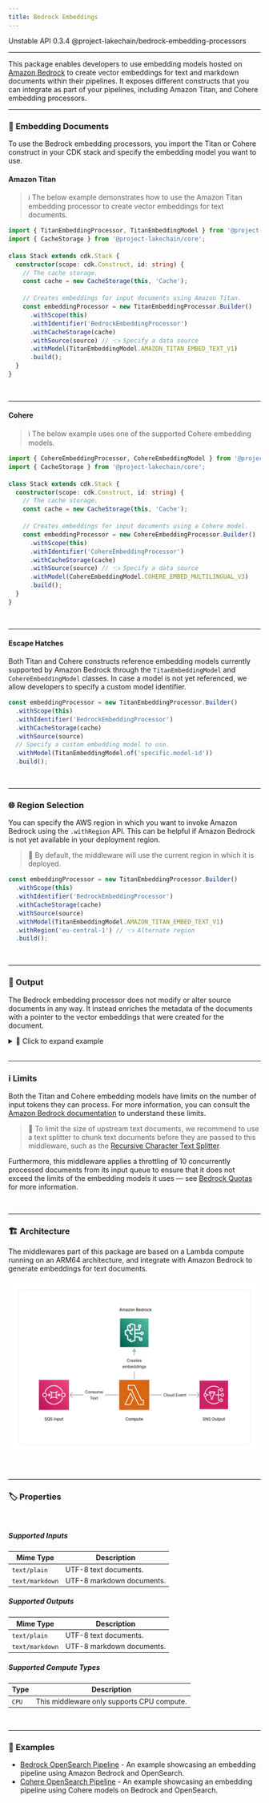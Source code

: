 ```yaml
---
title: Bedrock Embeddings
---
```


<span title="Label: Pro" data-view-component="true" class="Label Label--api text-uppercase">
  Unstable API
</span>
<span title="Label: Pro" data-view-component="true" class="Label Label--version text-uppercase">
  0.3.4
</span>
<span title="Label: Pro" data-view-component="true" class="Label Label--package">
  @project-lakechain/bedrock-embedding-processors
</span>
<br>

---

This package enables developers to use embedding models hosted on [Amazon Bedrock](https://docs.aws.amazon.com/bedrock/latest/userguide/what-is-bedrock.html) to create vector embeddings for text and markdown documents within their pipelines. It exposes different constructs that you can integrate as part of your pipelines, including Amazon Titan, and Cohere embedding processors.

---

### 📝 Embedding Documents

To use the Bedrock embedding processors, you import the Titan or Cohere construct in your CDK stack and specify the embedding model you want to use.

#### Amazon Titan

> ℹ️ The below example demonstrates how to use the Amazon Titan embedding processor to create vector embeddings for text documents.

```typescript
import { TitanEmbeddingProcessor, TitanEmbeddingModel } from '@project-lakechain/bedrock-embedding-processors';
import { CacheStorage } from '@project-lakechain/core';

class Stack extends cdk.Stack {
  constructor(scope: cdk.Construct, id: string) {
    // The cache storage.
    const cache = new CacheStorage(this, 'Cache');

    // Creates embeddings for input documents using Amazon Titan.
    const embeddingProcessor = new TitanEmbeddingProcessor.Builder()
      .withScope(this)
      .withIdentifier('BedrockEmbeddingProcessor')
      .withCacheStorage(cache)
      .withSource(source) // 👈 Specify a data source
      .withModel(TitanEmbeddingModel.AMAZON_TITAN_EMBED_TEXT_V1)
      .build();
  }
}
```

<br>

---

#### Cohere

> ℹ️ The below example uses one of the supported Cohere embedding models.

```typescript
import { CohereEmbeddingProcessor, CohereEmbeddingModel } from '@project-lakechain/bedrock-embedding-processors';
import { CacheStorage } from '@project-lakechain/core';

class Stack extends cdk.Stack {
  constructor(scope: cdk.Construct, id: string) {
    // The cache storage.
    const cache = new CacheStorage(this, 'Cache');

    // Creates embeddings for input documents using a Cohere model.
    const embeddingProcessor = new CohereEmbeddingProcessor.Builder()
      .withScope(this)
      .withIdentifier('CohereEmbeddingProcessor')
      .withCacheStorage(cache)
      .withSource(source) // 👈 Specify a data source
      .withModel(CohereEmbeddingModel.COHERE_EMBED_MULTILINGUAL_V3)
      .build();
  }
}
```

<br>

---

#### Escape Hatches

Both Titan and Cohere constructs reference embedding models currently supported by Amazon Bedrock through the `TitanEmbeddingModel` and `CohereEmbeddingModel` classes. In case a model is not yet referenced, we allow developers to specify a custom model identifier.

```typescript
const embeddingProcessor = new TitanEmbeddingProcessor.Builder()
  .withScope(this)
  .withIdentifier('BedrockEmbeddingProcessor')
  .withCacheStorage(cache)
  .withSource(source)
  // Specify a custom embedding model to use.
  .withModel(TitanEmbeddingModel.of('specific.model-id'))
  .build();
```

<br>

---

### 🌐 Region Selection

You can specify the AWS region in which you want to invoke Amazon Bedrock using the `.withRegion` API. This can be helpful if Amazon Bedrock is not yet available in your deployment region.

> 💁 By default, the middleware will use the current region in which it is deployed.

```typescript
const embeddingProcessor = new TitanEmbeddingProcessor.Builder()
  .withScope(this)
  .withIdentifier('BedrockEmbeddingProcessor')
  .withCacheStorage(cache)
  .withSource(source)
  .withModel(TitanEmbeddingModel.AMAZON_TITAN_EMBED_TEXT_V1)
  .withRegion('eu-central-1') // 👈 Alternate region
  .build();
```

<br>

---

### 📄 Output

The Bedrock embedding processor does not modify or alter source documents in any way. It instead enriches the metadata of the documents with a pointer to the vector embeddings that were created for the document.

<details>
  <summary>💁 Click to expand example</summary>

  ```json
  {
    "specversion": "1.0",
    "id": "1780d5de-fd6f-4530-98d7-82ebee85ea39",
    "type": "document-created",
    "time": "2023-10-22T13:19:10.657Z",
    "data": {
        "chainId": "6ebf76e4-f70c-440c-98f9-3e3e7eb34c79",
        "source": {
            "url": "s3://bucket/document.txt",
            "type": "text/plain",
            "size": 245328,
            "etag": "1243cbd6cf145453c8b5519a2ada4779"
        },
        "document": {
            "url": "s3://bucket/document.txt",
            "type": "text/plain",
            "size": 245328,
            "etag": "1243cbd6cf145453c8b5519a2ada4779"
        },
        "metadata": {
          "properties": {
            "kind": "text",
            "attrs": {
              "embeddings": {
                "vectors": "s3://cache-storage/bedrock-embedding-processor/45a42b35c3225085.json",
                "model": "amazon.titan-embed-text-v1",
                "dimensions": 1536
            }
          }
        }
    }
  }
  ```

</details>

<br>

---

### ℹ️ Limits

Both the Titan and Cohere embedding models have limits on the number of input tokens they can process. For more information, you can consult the [Amazon Bedrock documentation](https://docs.aws.amazon.com/bedrock/latest/userguide/limits.html) to understand these limits.

> 💁 To limit the size of upstream text documents, we recommend to use a text splitter to chunk text documents before they are passed to this middleware, such as the [Recursive Character Text Splitter](/project-lakechain/text-splitters/recursive-character-text-splitter).

Furthermore, this middleware applies a throttling of 10 concurrently processed documents from its input queue to ensure that it does not exceed the limits of the embedding models it uses — see [Bedrock Quotas](https://docs.aws.amazon.com/bedrock/latest/userguide/quotas.html) for more information.

<br>

---

### 🏗️ Architecture

The middlewares part of this package are based on a Lambda compute running on an ARM64 architecture, and integrate with Amazon Bedrock to generate embeddings for text documents.

![Architecture](../../../assets/bedrock-embedding-processors-architecture.png)

<br>

---

### 🏷️ Properties

<br>

##### Supported Inputs

|  Mime Type  | Description |
| ----------- | ----------- |
| `text/plain` | UTF-8 text documents. |
| `text/markdown` | UTF-8 markdown documents. |

##### Supported Outputs

|  Mime Type  | Description |
| ----------- | ----------- |
| `text/plain` | UTF-8 text documents. |
| `text/markdown` | UTF-8 markdown documents. |

##### Supported Compute Types

| Type  | Description |
| ----- | ----------- |
| `CPU` | This middleware only supports CPU compute. |

<br>

---

### 📖 Examples

- [Bedrock OpenSearch Pipeline](https://github.com/awslabs/project-lakechain/tree/main/examples/simple-pipelines/embedding-pipelines/bedrock-opensearch-pipeline) - An example showcasing an embedding pipeline using Amazon Bedrock and OpenSearch.
- [Cohere OpenSearch Pipeline](https://github.com/awslabs/project-lakechain/tree/main/examples/simple-pipelines/embedding-pipelines/cohere-opensearch-pipeline) - An example showcasing an embedding pipeline using Cohere models on Bedrock and OpenSearch.
